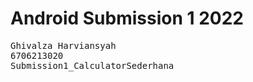 <h1> Android Submission 1 2022</h1>

<pre>
Ghivalza Harviansyah
6706213020
Submission1_CalculatorSederhana
  </pre>
